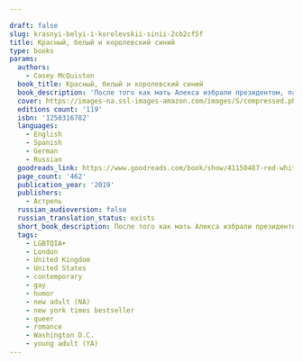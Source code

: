 ```yaml
---

draft: false
slug: krasnyi-belyi-i-korolevskii-sinii-2cb2cf5f
title: Красный, белый и королевский синий
type: books
params:
  authors:
    - Casey McQuiston
  book_title: Красный, белый и королевский синий
  book_description: 'После того как мать Алекса избрали президентом, парня стали воспринимать кем-то вроде небожителя. Привлекательный, умный, харизматичный — просто находка для PR-службы Белого дома. Есть только одна проблема: отношения Алекса с Генри, принцем Великобритании, не задались с самого начала. И когда в СМИ появляется фото неприятного инцидента между Алексом и Генри, становится понятно, что пора что-то предпринять. Так появляется план: сделать вид, будто молодые люди — давние приятели. И что начинается как фальшивая дружба, красивая только на фото в социальных сетях, становится глубже и опасней и для Алекса, и для Генри. First Son Alex Claremont-Diaz is the closest thing to a prince this side of the Atlantic. With his intrepid sister and the Veep’s genius granddaughter, they’re the White House Trio, a beautiful millennial marketing strategy for his mother, President Ellen Claremont. International socialite duties do have downsides—namely, when photos of a confrontation with his longtime nemesis Prince Henry at a royal wedding leak to the tabloids and threaten American/British relations. The plan for damage control: staging a fake friendship between the First Son and the Prince.As President Claremont kicks off her reelection bid, Alex finds himself hurtling into a secret relationship with Henry that could derail the campaign and upend two nations. What is worth the sacrifice? How do you do all the good you can do? And, most importantly, how will history remember you?'
  cover: https://images-na.ssl-images-amazon.com/images/S/compressed.photo.goodreads.com/books/1566742512i/41150487.jpg
  editions count: '119'
  isbn: '1250316782'
  languages:
    - English
    - Spanish
    - German
    - Russian
  goodreads_link: https://www.goodreads.com/book/show/41150487-red-white-royal-blue
  page_count: '462'
  publication_year: '2019'
  publishers:
    - Астрель
  russian_audioversion: false
  russian_translation_status: exists
  short_book_description: После того как мать Алекса избрали президентом, парня стали воспринимать кем-то вроде небожителя.
  tags:
    - LGBTQIA+
    - London
    - United Kingdom
    - United States
    - contemporary
    - gay
    - humor
    - new adult (NA)
    - new york times bestseller
    - queer
    - romance
    - Washington D.C.
    - young adult (YA)
---
```


